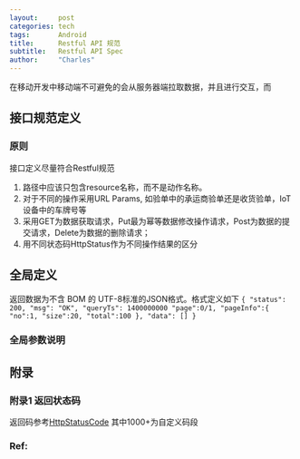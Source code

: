 ```yaml
---
layout:     post
categories: tech
tags:       Android
title:      Restful API 规范
subtitle:   Restful API Spec
author:     "Charles"
---
```


在移动开发中移动端不可避免的会从服务器端拉取数据，并且进行交互，而

## 接口规范定义

### 原则
接口定义尽量符合Restful规范
1.  路径中应该只包含resource名称，而不是动作名称。
2.  对于不同的操作采用URL Params, 如验单中的承运商验单还是收货验单，IoT设备中的车牌号等
3.  采用GET为数据获取请求，Put最为幂等数据修改操作请求，Post为数据的提交请求，Delete为数据的删除请求；
4.  用不同状态码HttpStatus作为不同操作结果的区分


## 全局定义
返回数据为不含 BOM 的 UTF-8标准的JSON格式。格式定义如下
`
{
    "status": 200,
    "msg": "OK",
    "queryTs": 1400000000
    "page":0/1,
    "pageInfo":{
      "no":1,
      "size":20,
      "total":100
    },
    "data": []
}
`

### 全局参数说明

## 附录 

### 附录1 返回状态码
返回码参考[HttpStatusCode](http://httpstatus.es/)
其中1000+为自定义码段


### Ref:
